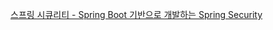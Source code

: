 <a href="https://www.inflearn.com/course/%EC%BD%94%EC%96%B4-%EC%8A%A4%ED%94%84%EB%A7%81-%EC%8B%9C%ED%81%90%EB%A6%AC%ED%8B%B0/dashboard">스프링 시큐리티 - Spring Boot 기반으로 개발하는 Spring Security</a>
